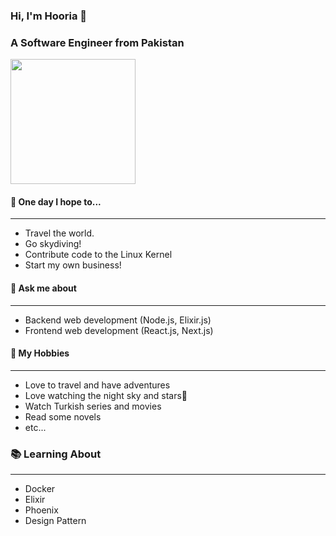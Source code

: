 ### Hi, I'm Hooria 🐝
### A Software Engineer from Pakistan

<img src="https://komarev.com/ghpvc/?username=syedahooriatariq&style=for-the-badge&color=blueviolet&abbreviated=true&base=1000&label=Bee's+Profile+Views" width="200">


#### 🚀 **One day I hope to...**
***
  - Travel the world.
  - Go skydiving!
  - Contribute code to the Linux Kernel
  - Start my own business!

#### 💬 **Ask me about**
***
  - Backend web development (Node.js, Elixir.js)
  - Frontend web development (React.js, Next.js)

#### 📅 **My Hobbies**
***
  - Love to travel and have adventures
  - Love watching the night sky and stars🌠
  - Watch Turkish series and movies
  - Read some novels
  - etc...

### 📚 **Learning About**
***
  - Docker
  - Elixir
  - Phoenix
  - Design Pattern


<!--
**syedahooriatariq/syedahooriatariq** is a ✨ _special_ ✨ repository because its `README.md` (this file) appears on your GitHub profile.

Here are some ideas to get you started:

- 🔭 I’m currently working on ...
- 🌱 I’m currently learning ...
- 👯 I’m looking to collaborate on ...
- 🤔 I’m looking for help with ...
- 💬 Ask me about ...
- 📫 How to reach me: ...
- 😄 Pronouns: ...
- ⚡ Fun fact: ...
-->
